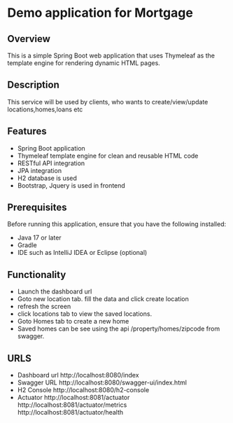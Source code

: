 # Demo application for Mortgage

## Overview
This is a simple Spring Boot web application that uses Thymeleaf as the template engine for rendering dynamic HTML pages.

## Description
This service will be used by clients, who wants to create/view/update locations,homes,loans etc 

## Features
- Spring Boot application
- Thymeleaf template engine for clean and reusable HTML code
- RESTful API integration
- JPA integration 
- H2 database is used
- Bootstrap, Jquery is used in frontend

## Prerequisites
Before running this application, ensure that you have the following installed:
- Java 17 or later
- Gradle
- IDE such as IntelliJ IDEA or Eclipse (optional)

## Functionality
- Launch the dashboard url
- Goto new location tab. fill the data and click create location
- refresh the screen
- click locations tab to view the saved locations.
- Goto Homes tab to create a new home 
- Saved homes can be see using the api /property/homes/zipcode from swagger.
   
## URLS
- Dashboard url
	http://localhost:8080/index
- Swagger URL
	http://localhost:8080/swagger-ui/index.html
- H2 Console
	http://localhost:8080/h2-console
- Actuator
	http://localhost:8081/actuator
	http://localhost:8081/actuator/metrics
	http://localhost:8081/actuator/health
	